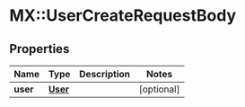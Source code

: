 # MX::UserCreateRequestBody

## Properties
Name | Type | Description | Notes
------------ | ------------- | ------------- | -------------
**user** | [**User**](User.md) |  | [optional] 


